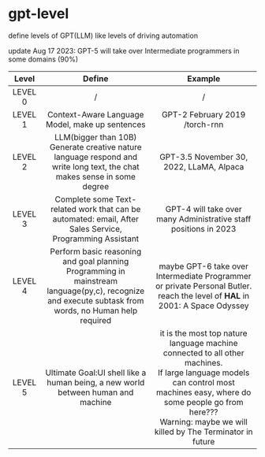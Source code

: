 # gpt-level
define levels of GPT(LLM) like levels of driving automation

update Aug 17 2023: GPT-5 will take over Intermediate programmers in some domains (90%)  

| Level | Define | Example |
| :------: | :------: | :------: |
| LEVEL 0 | / | / |
| LEVEL 1 | Context-Aware Language Model, make up sentences | GPT-2 February 2019 /torch-rnn |
| LEVEL 2 | LLM(bigger than 10B) Generate creative nature language respond and write long text, the chat makes sense in some degree| GPT-3.5 November 30, 2022, LLaMA, Alpaca|
| LEVEL 3 | Complete some Text-related work that can be automated: email, After Sales Service, Programming Assistant| GPT-4 will take over many Administrative staff positions in 2023|
| LEVEL 4 | Perform basic reasoning and goal planning<br>Programming in mainstream language(py,c), recognize and execute subtask from words, no Human help required| maybe GPT-6 take over Intermediate Programmer or private Personal Butler. reach the level of **HAL** in 2001: A Space Odyssey|
| LEVEL 5 | Ultimate Goal:UI shell like a human being, a new world between human and machine| it is the most top nature language machine connected to all other machines.<br /> If large language models can control most machines easy, where do some people go from here???<br />Warning: maybe we will killed by The Terminator in future|
